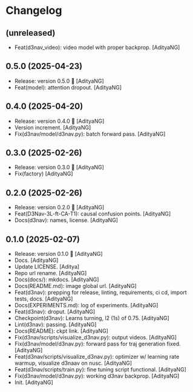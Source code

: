 Changelog
=========


(unreleased)
------------
- Feat(d3nav_video): video model with proper backprop. [AdityaNG]


0.5.0 (2025-04-23)
------------------
- Release: version 0.5.0 🚀 [AdityaNG]
- Feat(model): attention dropout. [AdityaNG]


0.4.0 (2025-04-20)
------------------
- Release: version 0.4.0 🚀 [AdityaNG]
- Version increment. [AdityaNG]
- Fix(d3nav/model/d3nav.py): batch forward pass. [AdityaNG]


0.3.0 (2025-02-26)
------------------
- Release: version 0.3.0 🚀 [AdityaNG]
- Fix(factory) [AdityaNG]


0.2.0 (2025-02-26)
------------------
- Release: version 0.2.0 🚀 [AdityaNG]
- Feat(D3Nav-3L-ft-CA-T1): causal confusion points. [AdityaNG]
- Docs(d3nav): names, license. [AdityaNG]


0.1.0 (2025-02-07)
------------------
- Release: version 0.1.0 🚀 [AdityaNG]
- Docs. [AdityaNG]
- Update LICENSE. [Aditya]
- Repo url rename. [AdityaNG]
- Docs(docs/): mkdocs. [AdityaNG]
- Docs(README.md): image global url. [AdityaNG]
- Feat(d3nav): prepping for release, linting, requirements, ci cd,
  import tests, docs. [AdityaNG]
- Docs(EXPERIMENTS.md): log of experiments. [AdityaNG]
- Feat(d3nav): droput. [AdityaNG]
- Checkpoint(d3nav): Learns turning, l2 (1s) of 0.75. [AdityaNG]
- Lint(d3nav): passing. [AdityaNG]
- Docs(README): ckpt link. [AdityaNG]
- Fix(d3nav/scripts/visualize_d3nav.py): output videos. [AdityaNG]
- Fix(d3nav/model/d3nav.py): forward pass for traj generation fixed.
  [AdityaNG]
- Feat(d3nav/scripts/visualize_d3nav.py): optimizer w/ learning rate
  warmup, visualize d3naav on nusc. [AdityaNG]
- Feat(d3nav/scripts/train.py): fine tuning script functional.
  [AdityaNG]
- Fix(d3nav/model/d3nav.py): working d3nav backprop. [AdityaNG]
- Init. [AdityaNG]


